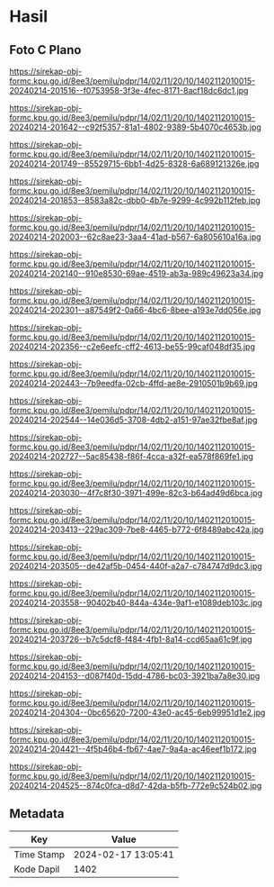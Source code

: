 # Hasil

## Foto C Plano

https://sirekap-obj-formc.kpu.go.id/8ee3/pemilu/pdpr/14/02/11/20/10/1402112010015-20240214-201516--f0753958-3f3e-4fec-8171-8acf18dc6dc1.jpg

https://sirekap-obj-formc.kpu.go.id/8ee3/pemilu/pdpr/14/02/11/20/10/1402112010015-20240214-201642--c92f5357-81a1-4802-9389-5b4070c4653b.jpg

https://sirekap-obj-formc.kpu.go.id/8ee3/pemilu/pdpr/14/02/11/20/10/1402112010015-20240214-201749--85529715-6bb1-4d25-8328-6a689121326e.jpg

https://sirekap-obj-formc.kpu.go.id/8ee3/pemilu/pdpr/14/02/11/20/10/1402112010015-20240214-201853--8583a82c-dbb0-4b7e-9299-4c992b112feb.jpg

https://sirekap-obj-formc.kpu.go.id/8ee3/pemilu/pdpr/14/02/11/20/10/1402112010015-20240214-202003--62c8ae23-3aa4-41ad-b567-6a805610a16a.jpg

https://sirekap-obj-formc.kpu.go.id/8ee3/pemilu/pdpr/14/02/11/20/10/1402112010015-20240214-202140--910e8530-69ae-4519-ab3a-989c49623a34.jpg

https://sirekap-obj-formc.kpu.go.id/8ee3/pemilu/pdpr/14/02/11/20/10/1402112010015-20240214-202301--a87549f2-0a66-4bc6-8bee-a193e7dd056e.jpg

https://sirekap-obj-formc.kpu.go.id/8ee3/pemilu/pdpr/14/02/11/20/10/1402112010015-20240214-202356--c2e6eefc-cff2-4613-be55-99caf048df35.jpg

https://sirekap-obj-formc.kpu.go.id/8ee3/pemilu/pdpr/14/02/11/20/10/1402112010015-20240214-202443--7b9eedfa-02cb-4ffd-ae8e-2910501b9b69.jpg

https://sirekap-obj-formc.kpu.go.id/8ee3/pemilu/pdpr/14/02/11/20/10/1402112010015-20240214-202544--14e036d5-3708-4db2-a151-97ae32fbe8af.jpg

https://sirekap-obj-formc.kpu.go.id/8ee3/pemilu/pdpr/14/02/11/20/10/1402112010015-20240214-202727--5ac85438-f86f-4cca-a32f-ea578f869fe1.jpg

https://sirekap-obj-formc.kpu.go.id/8ee3/pemilu/pdpr/14/02/11/20/10/1402112010015-20240214-203030--4f7c8f30-3971-499e-82c3-b64ad49d6bca.jpg

https://sirekap-obj-formc.kpu.go.id/8ee3/pemilu/pdpr/14/02/11/20/10/1402112010015-20240214-203413--229ac309-7be8-4465-b772-6f8489abc42a.jpg

https://sirekap-obj-formc.kpu.go.id/8ee3/pemilu/pdpr/14/02/11/20/10/1402112010015-20240214-203505--de42af5b-0454-440f-a2a7-c784747d9dc3.jpg

https://sirekap-obj-formc.kpu.go.id/8ee3/pemilu/pdpr/14/02/11/20/10/1402112010015-20240214-203558--90402b40-844a-434e-9af1-e1089deb103c.jpg

https://sirekap-obj-formc.kpu.go.id/8ee3/pemilu/pdpr/14/02/11/20/10/1402112010015-20240214-203726--b7c5dcf8-f484-4fb1-8a14-ccd65aa61c9f.jpg

https://sirekap-obj-formc.kpu.go.id/8ee3/pemilu/pdpr/14/02/11/20/10/1402112010015-20240214-204153--d087f40d-15dd-4786-bc03-3921ba7a8e30.jpg

https://sirekap-obj-formc.kpu.go.id/8ee3/pemilu/pdpr/14/02/11/20/10/1402112010015-20240214-204304--0bc65620-7200-43e0-ac45-6eb99951d1e2.jpg

https://sirekap-obj-formc.kpu.go.id/8ee3/pemilu/pdpr/14/02/11/20/10/1402112010015-20240214-204421--4f5b46b4-fb67-4ae7-9a4a-ac46eef1b172.jpg

https://sirekap-obj-formc.kpu.go.id/8ee3/pemilu/pdpr/14/02/11/20/10/1402112010015-20240214-204525--874c0fca-d8d7-42da-b5fb-772e9c524b02.jpg


## Metadata

| Key        | Value               |
| ---------- | ------------------- |
| Time Stamp | 2024-02-17 13:05:41 |
| Kode Dapil | 1402                |



